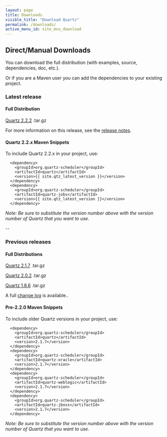 ```yaml
---
layout: page
title: Downloads
visible_title: "Download Quartz"
permalink: /downloads/
active_menu_id: site_mnu_download
---
```


## Direct/Manual Downloads


You can download the full distribution (with examples, source, dependencies, doc, etc.).

Or if you are a Maven user you can add the dependencies to your existing project.

### Latest release

#### Full Distribution

<i class="fa fa-download"></i> [Quartz 2.2.2](http://d2zwv9pap9ylyd.cloudfront.net/quartz-2.2.2-distribution.tar.gz)  .tar.gz


For more information on this release, see the [release notes](https://jira.terracotta.org/jira/secure/ReleaseNote.jspa?projectId=10282&version=11041).

#### Quartz 2.2.x Maven Snippets

To include Quartz 2.2.x in your project, use:

<pre class="prettyprint highlight"><code class="language-xml" data-lang="xml">  &lt;dependency&gt;
    &lt;groupId&gt;org.quartz-scheduler&lt;/groupId&gt;
    &lt;artifactId&gt;quartz&lt;/artifactId&gt;
    &lt;version&gt;{{ site.qtz_latest_version }}&lt;/version&gt;
  &lt;/dependency&gt;
  &lt;dependency&gt;
    &lt;groupId&gt;org.quartz-scheduler&lt;/groupId&gt;
    &lt;artifactId&gt;quartz-jobs&lt;/artifactId&gt;
    &lt;version&gt;{{ site.qtz_latest_version }}&lt;/version&gt;
  &lt;/dependency&gt;   </code></pre>

_Note: Be sure to substitute the version number above with the version number of Quartz that you want to use._


--

### Previous releases

#### Full Distributions

<i class="fa fa-download"></i> [Quartz 2.1.7](http://d2zwv9pap9ylyd.cloudfront.net/quartz-2.1.7.tar.gz)  .tar.gz

<i class="fa fa-download"></i> [Quartz 2.0.2](http://d2zwv9pap9ylyd.cloudfront.net/quartz-2.0.2.tar.gz)  .tar.gz

<i class="fa fa-download"></i> [Quartz 1.8.6](http://d2zwv9pap9ylyd.cloudfront.net/quartz-1.8.6.tar.gz)  .tar.gz


A full [change log](https://jira.terracotta.org/jira/browse/QTZ/?selectedTab=com.atlassian.jira.jira-projects-plugin:changelog-panel) is available..

#### Pre-2.2.0 Maven Snippets

To include older Quartz versions in your project, use:

<pre class="prettyprint highlight"><code class="language-xml" data-lang="xml">  &lt;dependency&gt;
    &lt;groupId&gt;org.quartz-scheduler&lt;/groupId&gt;
    &lt;artifactId&gt;quartz&lt;/artifactId&gt;
    &lt;version&gt;2.1.7&lt;/version&gt;
  &lt;/dependency&gt;
  &lt;dependency&gt;
    &lt;groupId&gt;org.quartz-scheduler&lt;/groupId&gt;
    &lt;artifactId&gt;quartz-oracle&lt;/artifactId&gt;
    &lt;version&gt;2.1.7&lt;/version&gt;
  &lt;/dependency&gt;
  &lt;dependency&gt;
    &lt;groupId&gt;org.quartz-scheduler&lt;/groupId&gt;
    &lt;artifactId&gt;quartz-weblogic&lt;/artifactId&gt;
    &lt;version&gt;2.1.7&lt;/version&gt;
  &lt;/dependency&gt;
  &lt;dependency&gt;
    &lt;groupId&gt;org.quartz-scheduler&lt;/groupId&gt;
    &lt;artifactId&gt;quartz-jboss&lt;/artifactId&gt;
    &lt;version&gt;2.1.7&lt;/version&gt;
  &lt;/dependency&gt;   </code></pre>

_Note: Be sure to substitute the version number above with the version number of Quartz that you want to use._
